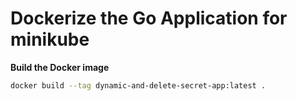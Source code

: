 # Dockerize the Go Application for minikube

**Build the Docker image**

```bash
docker build --tag dynamic-and-delete-secret-app:latest .
```